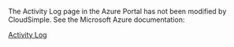 The Activity Log page in the Azure Portal has not been modified by CloudSimple. See the Microsoft Azure documentation:

[Activity Log](https://docs.microsoft.com/en-us/azure/monitoring-and-diagnostics/monitoring-overview-activity-logs)<br>

